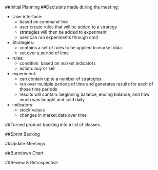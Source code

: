##Initial Planning
##Decisions made during the meeting:
* User interface:
  * based on command line
  * user create rules that will be added to a strategy
  * strategies will then be added to experiment
  * user can run experiments through cmd
* Strategies:
  * contains a set of rules to be applied to market data
  * set over a period of time
* rules:
  * condition: based on market indicators
  * action: buy or sell
* experiment:
  * can contain up to a number of strategies
  * ran over multiple periods of time and generates results for each of those time periods
  * results will contain: beginning balance, ending balance, and how much was bought and sold daily
* indicators:
  * stock values
  * changes in market data over time
    
##Turned product backlog into a list of classes.

##Sprint Backlog

##Update Meetings

##Burndown Chart

##Review & Retrospective
